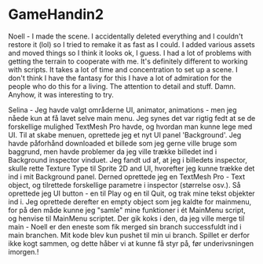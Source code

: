 # GameHandin2

Noell - 
I made the scene. I accidentally deleted everything and I couldn't restore it (lol) so I tried to remake it as fast as I could. I added various assets and moved things so I think it looks ok, I guess.
I had a lot of problems with getting the terrain to cooperate with me. It's definitely different to working with scripts. It takes a lot of time and concentration to set up a scene. 
I don't think I have the fantasy for this 
I have a lot of admiration for the people who do this for a living. The attention to detail and stuff. Damn. Anyhow, it was interesting to try.



Selina - 
Jeg havde valgt områderne UI, animator, animations - men jeg nåede kun at få lavet selve main menu. Jeg synes det var rigtig fedt at se de forskellige mulighed TextMesh Pro havde, og hvordan man kunne lege med UI. Til at skabe menuen, oprettede jeg et nyt UI panel 'Background'. Jeg havde påforhånd downloaded et billede som jeg gerne ville bruge som baggrund, men havde problemer da jeg ville trække billedet ind i Background inspector vinduet. Jeg fandt ud af, at jeg i billedets inspector, skulle rette Texture Type til Sprite 2D and UI, hvorefter jeg kunne trække det ind i mit Background panel. Derned oprettede jeg en TextMesh Pro - Text object, og tilrettede forskellige parametre i inspector (størrelse osv.). Så oprettede jeg UI button - en til Play og en til Quit, og trak mine tekst objekter ind i. Jeg oprettede derefter en empty object som jeg kaldte for mainmenu, for på den måde kunne jeg "samle" mine funktioner i ét MainMenu script, og henvise til MainMenu scriptet. Der gik koks i den, da jeg ville merge til main - Noell er den eneste som fik merged sin branch successfuldt ind i main branchen. Mit kode blev kun pushet til min ui branch. Spillet er derfor ikke kogt sammen, og dette håber vi at kunne få styr på, før underivsningen imorgen.! 
